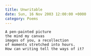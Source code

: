 ```yaml
---
title: Unwritable
date: Sun, 16 Nov 2003 12:00:00 +0000
category: Poems
---
```


    A pen-painted picture  
    the mind my canvas  
    images of you, a recollection  
    of moments stretched into hours.  
    How can writing tell the ways of it?


